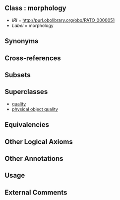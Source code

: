 
## Class : morphology

 * *IRI* = http://purl.obolibrary.org/obo/PATO_0000051
 * *Label* = morphology

## Synonyms


## Cross-references


## Subsets


## Superclasses

 * [quality](../../BFO/19/BFO_0000019.md)
 * [physical object quality](../../PATO/41/PATO_0001241.md)

## Equivalencies


## Other Logical Axioms


## Other Annotations


## Usage


## External Comments

